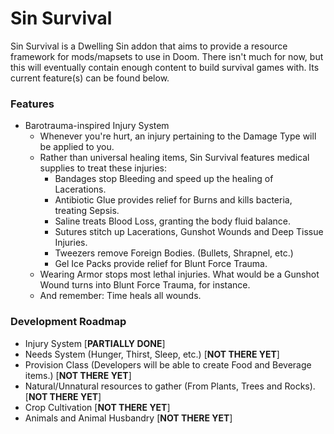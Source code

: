 # Sin Survival

Sin Survival is a Dwelling Sin addon that aims to provide a resource framework for mods/mapsets to use in Doom. There isn't much for now, but this will eventually contain enough content to build survival games with. Its current feature(s) can be found below.

### Features
- Barotrauma-inspired Injury System
	- Whenever you're hurt, an injury pertaining to the Damage Type will be applied to you.
	- Rather than universal healing items, Sin Survival features medical supplies to treat these injuries:
		- Bandages stop Bleeding and speed up the healing of Lacerations.
		- Antibiotic Glue provides relief for Burns and kills bacteria, treating Sepsis.
		- Saline treats Blood Loss, granting the body fluid balance.
		- Sutures stitch up Lacerations, Gunshot Wounds and Deep Tissue Injuries.
		- Tweezers remove Foreign Bodies. (Bullets, Shrapnel, etc.)
		- Gel Ice Packs provide relief for Blunt Force Trauma.
	- Wearing Armor stops most lethal injuries. What would be a Gunshot Wound turns into Blunt Force Trauma, for instance.
	- And remember: Time heals all wounds.
### Development Roadmap
- Injury System [__PARTIALLY DONE__]
- Needs System (Hunger, Thirst, Sleep, etc.) [__NOT THERE YET__]
- Provision Class (Developers will be able to create Food and Beverage items.) [__NOT THERE YET__]
- Natural/Unnatural resources to gather (From Plants, Trees and Rocks). [__NOT THERE YET__]
- Crop Cultivation [__NOT THERE YET__]
- Animals and Animal Husbandry [__NOT THERE YET__]

